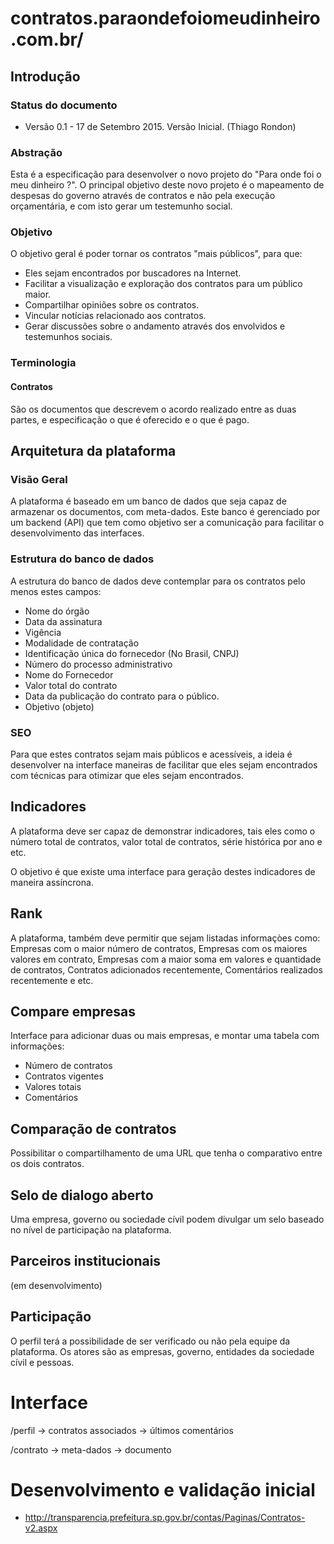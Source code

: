 # contratos.paraondefoiomeudinheiro.com.br/

## Introdução

### Status do documento

* Versão 0.1 - 17 de Setembro 2015. Versão Inicial. (Thiago Rondon)

### Abstração

Esta é a especificação para desenvolver o novo projeto do "Para onde foi o meu dinheiro ?". O principal objetivo deste novo projeto é o mapeamento de despesas do governo através de contratos e não pela execução orçamentária, e com isto gerar um testemunho social.

### Objetivo

O objetivo geral é poder tornar os contratos "mais públicos", para que:

* Eles sejam encontrados por buscadores na Internet. 
* Facilitar a visualização e exploração dos contratos para um público maior.
* Compartilhar opiniões sobre os contratos.
* Vincular notícias relacionado aos contratos.
* Gerar discussões sobre o andamento através dos envolvidos e testemunhos sociais.

### Terminologia

#### Contratos

São os documentos que descrevem o acordo realizado entre as duas partes, e especificação o que é oferecido e o que é pago.


## Arquitetura da plataforma

### Visão Geral

A plataforma é baseado em um banco de dados que seja capaz de armazenar os documentos, com meta-dados. Este banco é gerenciado por um backend (API) que tem como objetivo ser a comunicação para facilitar o desenvolvimento das interfaces.

### Estrutura do banco de dados

A estrutura do banco de dados deve contemplar para os contratos pelo menos estes campos:

* Nome do órgão 
* Data da assinatura
* Vigência
* Modalidade de contratação
* Identificação única do fornecedor (No Brasil, CNPJ)
* Número do processo administrativo
* Nome do Fornecedor
* Valor total do contrato
* Data da publicação do contrato para o público.
* Objetivo (objeto)

### SEO

Para que estes contratos sejam mais públicos e acessíveis, a ideia é desenvolver na interface maneiras de facilitar que eles sejam encontrados com técnicas 
para otimizar que eles sejam encontrados.

## Indicadores

A plataforma deve ser capaz de demonstrar indicadores, tais eles como o número total de contratos, valor total de contratos, série histórica por ano e etc.

O objetivo é que existe uma interface para geração destes indicadores de maneira assíncrona.

## Rank

A plataforma, também deve permitir que sejam listadas informaçòes como: Empresas com o maior número de contratos, Empresas com os maiores valores em contrato, Empresas com a maior soma em valores e quantidade de contratos, Contratos adicionados recentemente, Comentários realizados recentemente e etc.

## Compare empresas

Interface para adicionar duas ou mais empresas, e montar uma tabela com informações:

- Número de contratos
- Contratos vigentes
- Valores totais
- Comentários

## Comparação de contratos

Possibilitar o compartilhamento de uma URL que tenha o comparativo entre os dois contratos.

## Selo de dialogo aberto

Uma empresa, governo ou sociedade cívil podem divulgar um selo baseado no nível de participação na plataforma.

## Parceiros institucionais

(em desenvolvimento)

## Participação

O perfil terá a possibilidade de ser verificado ou não pela equipe da plataforma. Os atores são as empresas, governo, entidades da sociedade cívil e pessoas.


# Interface

/perfil
-> contratos associados
-> últimos comentários

/contrato
-> meta-dados
-> documento

# Desenvolvimento e validação inicial

* http://transparencia.prefeitura.sp.gov.br/contas/Paginas/Contratos-v2.aspx

